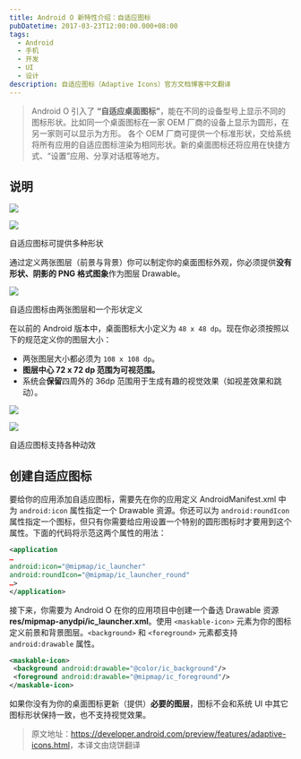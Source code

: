 ```yaml
---
title: Android O 新特性介绍：自适应图标
pubDatetime: 2017-03-23T12:00:00.000+08:00
tags:
  - Android
  - 手机
  - 开发
  - UI
  - 设计
description: 自适应图标（Adaptive Icons）官方文档博客中文翻译
---
```


> Android O 引入了 **“自适应桌面图标”**，能在不同的设备型号上显示不同的图标形状。比如同一个桌面图标在一家 OEM 厂商的设备上显示为圆形，在另一家则可以显示为方形。
> 各个 OEM 厂商可提供一个标准形状，交给系统将所有应用的自适应图标渲染为相同形状。新的桌面图标还将应用在快捷方式、“设置”应用、分享对话框等地方。

## 说明

![](https://blogfiles.feng.moe/images/201703-android-o-adaptive-icons/p1.webp)

![](https://blogfiles.feng.moe/images/201703-android-o-adaptive-icons/p2.webp)

自适应图标可提供多种形状

通过定义两张图层（前景与背景）你可以制定你的桌面图标外观，你必须提供**没有形状、阴影的 PNG 格式图象**作为图层 Drawable。

![](https://blogfiles.feng.moe/images/201703-android-o-adaptive-icons/p3.webp)

自适应图标由两张图层和一个形状定义

在以前的 Android 版本中，桌面图标大小定义为 `48 x 48 dp`。现在你必须按照以下的规范定义你的图层大小：

- 两张图层大小都必须为 `108 x 108 dp`。
- **图层中心 72 x 72 dp 范围为可视范围。**
- 系统会**保留**四周外的 36dp 范围用于生成有趣的视觉效果（如视差效果和跳动）。

![](https://blogfiles.feng.moe/images/201703-android-o-adaptive-icons/p4.webp)

![](https://blogfiles.feng.moe/images/201703-android-o-adaptive-icons/p5.webp)

自适应图标支持各种动效

## 创建自适应图标

要给你的应用添加自适应图标，需要先在你的应用定义 AndroidManifest.xml 中为 `android:icon` 属性指定一个 Drawable 资源。你还可以为 `android:roundIcon` 属性指定一个图标，但只有你需要给应用设置一个特别的圆形图标时才要用到这个属性。下面的代码将示范这两个属性的用法：

```xml
<application
…
android:icon="@mipmap/ic_launcher"
android:roundIcon="@mipmap/ic_launcher_round"
…>
</application>
```

接下来，你需要为 Android O 在你的应用项目中创建一个备选 Drawable 资源 **res/mipmap-anydpi/ic_launcher.xml**。使用 `<maskable-icon>` 元素为你的图标定义前景和背景图层。`<background>` 和 `<foreground>` 元素都支持 `android:drawable` 属性。

```xml
<maskable-icon>
 <background android:drawable="@color/ic_background"/>
 <foreground android:drawable="@mipmap/ic_foreground"/>
</maskable-icon>
```

如果你没有为你的桌面图标更新（提供）**必要的图层**，图标不会和系统 UI 中其它图标形状保持一致，也不支持视觉效果。

> 原文地址：<https://developer.android.com/preview/features/adaptive-icons.html>，本译文由烧饼翻译
